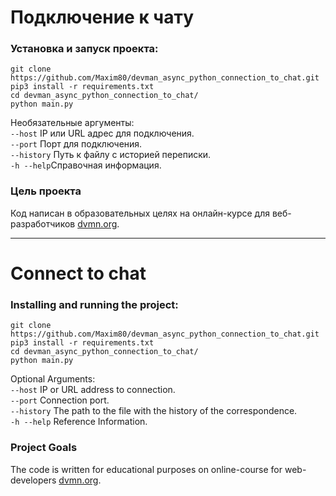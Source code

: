 # Подключение к чату

### Установка и запуск проекта:
```
git clone https://github.com/Maxim80/devman_async_python_connection_to_chat.git
pip3 install -r requirements.txt
cd devman_async_python_connection_to_chat/
python main.py
```
Необязательные аргументы:  
`--host` IP или URL адрес для подключения.  
`--port` Порт для подключения.  
`--history` Путь к файлу с историей переписки.  
`-h --help`Справочная информация.  

### Цель проекта
Код написан в образовательных целях на онлайн-курсе для веб-разработчиков [dvmn.org](https://dvmn.org/).

***
# Connect to chat

### Installing and running the project:
```
git clone https://github.com/Maxim80/devman_async_python_connection_to_chat.git
pip3 install -r requirements.txt
cd devman_async_python_connection_to_chat/
python main.py
```
Optional Arguments:  
`--host` IP or URL address to connection.  
`--port` Connection port.  
`--history` The path to the file with the history of the correspondence.  
`-h --help` Reference Information.  

### Project Goals
The code is written for educational purposes on online-course for web-developers [dvmn.org](https://dvmn.org/).
